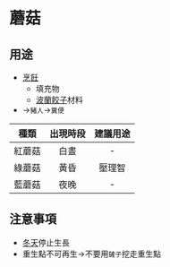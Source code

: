 # 蘑菇

## 用途
*   [烹飪]
    *   填充物
    *   [波蘭餃子]材料
*   &rarr;`豬人`&rarr;`糞便`

種類|出現時段|建議用途
:-:|:-:|:-:
紅蘑菇|白晝|-
綠蘑菇|黃昏|壓理智
藍蘑菇|夜晚|-

## 注意事項
*   [冬天]停止生長
*   重生點不可再生&rarr;不要用`鏟子`挖走重生點

[烹飪]: ../食物/食譜.md
[波蘭餃子]: ../食物/食譜.md/#波蘭餃子
[冬天]: ../季節/冬天.md